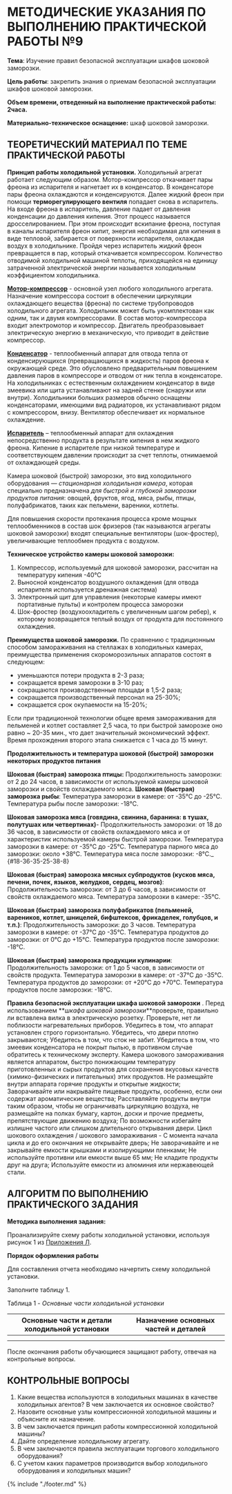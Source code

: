 # МЕТОДИЧЕСКИЕ УКАЗАНИЯ ПО ВЫПОЛНЕНИЮ ПРАКТИЧЕСКОЙ РАБОТЫ №9

**Тема**: Изучение правил безопасной эксплуатации шкафов шоковой заморозки.

**Цель работы**: закрепить знания о приемам безопасной эксплуатации шкафов шоковой заморозки.

**Объем времени, отведенный на выполнение практической работы: 2часа.**

**Материально-техническое оснащение:** шкаф шоковой заморозки.

## ТЕОРЕТИЧЕСКИЙ МАТЕРИАЛ ПО ТЕМЕ ПРАКТИЧЕСКОЙ РАБОТЫ

**Принцип работы холодильной установки.** Холодильный агрегат работает следующим образом. Мотор-компрессор откачивает пары фреона из испарителя и нагнетает их в конденсатор. В конденсаторе пары фреона охлаждаются и конденсируются. Далее жидкий фреон при помощи **терморегулирующего вентиля** попадает снова в испаритель. На входе фреона в испаритель, давление падает от давления конденсации до давления кипения. Этот процесс называется дросселированием. При этом происходит вскипание фреона, поступая в каналы испарителя фреон кипит, энергия необходимая для кипения в виде тепловой, забирается от поверхности испарителя, охлаждая воздух в холодильнике. Пройдя через испаритель жидкий фреон превращается в пар, который откачивается компрессором. Количество отводимой  холодильной машиной теплоты, приходящейся на единицу затраченной электрической энергии называется холодильным коэффициентом холодильника.

[**Мотор-компрессор**](http://www.xn---63-mdduaoecugb2g2e.xn--p1ai/harakteristiki-kompressorov/) - основной узел любого холодильного агрегата. Назначение компрессора состоит в обеспечении циркуляции охлаждающего вещества (фреона) по системе трубопроводов холодильного агрегата. Холодильник может быть укомплектован как одним, так и двумя компрессорами. В состав мотор-компрессора входит электромотор и компрессор. Двигатель преобразовывает электрическую энергию в механическую, что приводит в действие компрессор.

[**Конденсатор**](http://www.xn---63-mdduaoecugb2g2e.xn--p1ai/naznachenie_kondensatora_i_ego_ie/) - теплообменный аппарат для отвода тепла от конденсирующихся (превращающихся в жидкость) паров фреона к окружающей среде. Это обусловлено предварительным повышением давления паров в компрессоре и отводом от ник тепла в конденсаторе. На холодильниках с естественным охлаждением конденсатор в виде змеевика или щита устанавливают на задней стенке (снаружи или внутри). Холодильники больших размеров обычно оснащены конденсаторами, имеющими вид радиаторов, их устанавливают рядом с компрессором, внизу. Вентилятор обеспечивает их нормальное охлаждение.

[**Испаритель**](http://www.xn---63-mdduaoecugb2g2e.xn--p1ai/ispariteli__naznachenie_i_raznovidnosti/) – теплообменный аппарат для охлаждения непосредственно продукта в результате кипения в нем жидкого фреона. Кипение в испарителе  при низкой температуре и соответствующем давлении происходит за счет теплоты, отнимаемой от охлаждающей среды.

Камера шоковой (быстрой) заморозки, это вид холодильного оборудования — _стационарная холодильная камера_, которая специально предназначена _для быстрой и глубокой заморозки продуктов питания_: овощей, фруктов, ягод, мяса, рыбы, птицы, полуфабрикатов, таких как пельмени, вареники, котлеты.

Для повышения скорости протекания процесса кроме мощных теплообменников в состав шок фризеров (так называются агрегаты шоковой заморозки) входят специальные вентиляторы (шок-фростер), увеличивающие теплообмен продукта с воздухом. 

**Техническое устройство камеры шоковой заморозки:**

1.  Компрессор, используемый для шоковой заморозки, рассчитан на температуру кипения -40°С
2.  Выносной конденсатор воздушного охлаждения (для отвода испарителя используется дренажная система)
3.  Электронный щит для управления (некоторые камеры имеют портативные пульты) и контролем процесса заморозки
4.  Шок-фростер (воздухоохладитель с увеличенным шагом ребер), к которому возвращается теплый воздух от продукта для постоянного охлаждения.

**Преимущества шоковой заморозки.** По сравнению с традиционным способом замораживания на стеллажах в холодильных камерах, преимущества применения скороморозильных аппаратов состоят в следующем:

* уменьшаются потери продукта в 2-3 раза;
* сокращается время заморозки в 3-10 раз;
* сокращаются производственные площади в 1,5-2 раза;
* сокращается производственный персонал на 25-30%;
* сокращается срок окупаемости на 15-20%;

Если при традиционной технологии общее время замораживания для пельменей и котлет составляет 2,5 часа, то при быстрой заморозке оно равно ~ 20-35 мин., что дает значительный экономический эффект. Время прохождения второго этапа снижается с 1 часа до 15 минут.


**Продолжительность и температура шоковой (быстрой) заморозки некоторых продуктов питания**

**Шоковая (быстрая) заморозка птицы:** Продолжительность заморозки: от 2 до 24 часов, в зависимости от используемой камеры шоковой заморозки и свойств охлаждаемого мяса.
**Шоковая (быстрая) заморозка рыбы**: Температура заморозки в камере: от -35°С до -25°С. Температура рыбы после заморозки: -18°С.




**Шоковая заморозка мяса (говядина, свинина, баранина: в тушах, полутушах или четвертинах)**- Продолжительность заморозки: от 18 до 36 часов, в зависимости от свойств охлаждаемого мяса и от характеристик используемой камеры быстрой заморозки. Температура заморозки в камере: от -35°С до -25°С. Температура парного мяса до заморозки: около +38°С. Температура мяса после заморозки: -8°С._ {#18-36-35-25-38-8}

**Шоковая (быстрая) заморозка мясных субпродуктов (кусков мяса, печени, почек, языков, желудков, сердец, мозгов)**: Продолжительность заморозки: от 3 до 6 часов, в зависимости от свойств охлаждаемого мяса. Температура заморозки в камере: -35°С.

**Шоковая (быстрая) заморозка полуфабрикатов (пельменей, вареников, котлет, шницелей, бифштексов, фрикаделек, голубцов, и т.п.)**: Продолжительность заморозки: до 3 часов. Температура заморозки в камере: от -37°С до -35°С. Температура продуктов до заморозки: от 0°С до +15°С. Температура продуктов после заморозки: -18°С.

**Шоковая (быстрая) заморозка продукции кулинарии**: Продолжительность заморозки: от 1 до 5 часов, в зависимости от свойств продукта. Температура заморозки в камере: от -37°С до -35°С. Температура продуктов до заморозки: от +20°С до +70°С. Температура продуктов после заморозки: -18°С.

**Правила безопасной эксплуатации шкафа шоковой заморозки** . Перед использованием **_шкафа шоковой заморозки_**проверьте, правильно ли вставлена вилка в электрическую розетку. Проверьте, нет ли поблизости нагревательных приборов. Убедитесь в том, что аппарат установлен строго горизонтально. Убедитесь, что двери плотно закрываются; Убедитесь в том, что сток не забит. Убедитесь в том, что змеевик конденсатора не покрыт пылью, в противном случае обратитесь к техническому эксперту. Камера шокового замораживания является аппаратом, быстро понижающим температуру приготовленных и сырых продуктов для сохранения вкусовых качеств (химико-физических и питательных) этих продуктов. Не размещайте внутри аппарата горячие продукты и открытые жидкости; Заворачивайте или накрывайте пищевые продукты, особенно, если они содержат ароматические вещества; Расставляйте продукты внутри таким образом, чтобы не ограничивать циркуляцию воздуха, не размещайте на полках бумагу, картон, доски и прочие предметы, препятствующие движению воздуха; По возможности избегайте излишне частого или слишком длительного открывания двери. Цикл шокового охлаждения / шокового замораживания - С момента начала цикла и до его окончания не открывайте дверь; Не заворачивайте и не закрывайте емкости крышками и изолирующими пленками; Не используйте противни или емкости выше 65 мм; Не кладите продукты друг на друга; Используйте емкости из алюминия или нержавеющей стали.

## АЛГОРИТМ ПО ВЫПОЛНЕНИЮ ПРАКТИЧЕСКОГО ЗАДАНИЯ


**Методика выполнения задания:**

Проанализируйте схему работы холодильной установки, используя рисунок 1 из [Приложения Л](pril11.md).

**Порядок оформления работы**

Для составления отчета необходимо начертить схему холодильной установки.

Заполните таблицу 1.

Таблица 1 - *Основные части холодильной установки*

| Основные части и детали холодильной установки | Назначение основных частей и деталей |
| --- | --- |
|  |  |
|  |  | |

После окончания работы обучающиеся защищают работу, отвечая на контрольные вопросы.

## КОНТРОЛЬНЫЕ ВОПРОСЫ

1. Какие вещества используются в холодильных машинах в качестве холодильных агентов? В чем заключается их основное свойство?
2. Назовите основные узлы компрессионной холодильной машины и объясните их назначение.
3. В чем заключается принцип работы компрессионной холодильной машины?
4. Дайте определение холодильному агрегату.
5. В чем заключаются правила эксплуатации торгового холодильного оборудования?
6. С учетом каких параметров производится выбор холодильного оборудования и холодильных машин?


{% include "./footer.md" %}